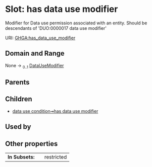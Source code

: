 
# Slot: has data use modifier


Modifier for Data use permission associated with an entity. Should be descendants of 'DUO:0000017 data use modifier'

URI: [GHGA:has_data_use_modifier](https://w3id.org/GHGA/has_data_use_modifier)


## Domain and Range

None &#8594;  <sub>0..1</sub> [DataUseModifier](DataUseModifier.md)

## Parents


## Children

 *  [data use condition➞has data use modifier](data_use_condition_has_data_use_modifier.md)

## Used by


## Other properties

|  |  |  |
| --- | --- | --- |
| **In Subsets:** | | restricted |

